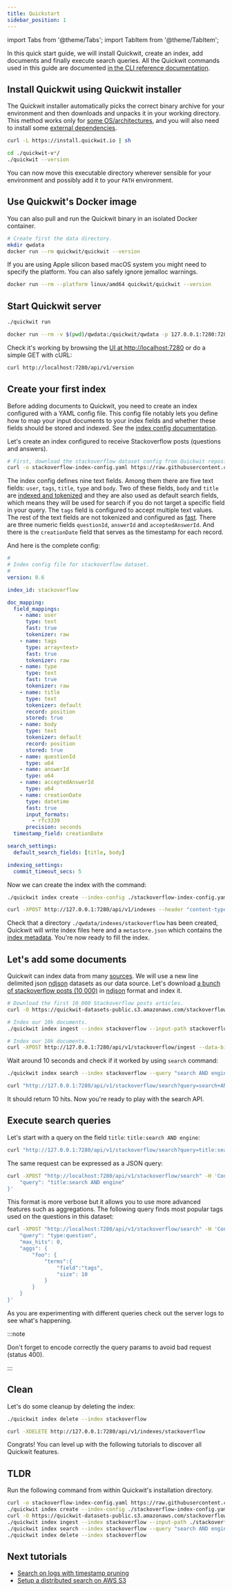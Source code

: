 ```yaml
---
title: Quickstart
sidebar_position: 1
---
```


import Tabs from '@theme/Tabs';
import TabItem from '@theme/TabItem';

In this quick start guide, we will install Quickwit, create an index, add documents and finally execute search queries. All the Quickwit commands used in this guide are documented [in the CLI reference documentation](/docs/reference/cli.md).

## Install Quickwit using Quickwit installer

The Quickwit installer automatically picks the correct binary archive for your environment and then downloads and unpacks it in your working directory.
This method works only for [some OS/architectures](installation.md#download), and you will also need to install some [external dependencies](installation.md#note-on-external-dependencies).

```bash
curl -L https://install.quickwit.io | sh
```

```bash
cd ./quickwit-v*/
./quickwit --version
```

You can now move this executable directory wherever sensible for your environment and possibly add it to your `PATH` environment.

## Use Quickwit's Docker image

You can also pull and run the Quickwit binary in an isolated Docker container.

```bash
# Create first the data directory.
mkdir qwdata
docker run --rm quickwit/quickwit --version
```

If you are using Apple silicon based macOS system you might need to specify the platform. You can also safely ignore jemalloc warnings.

```bash
docker run --rm --platform linux/amd64 quickwit/quickwit --version
```

## Start Quickwit server

<Tabs>

<TabItem value="cli" label="CLI">

```bash
./quickwit run
```

</TabItem>

<TabItem value="docker" label="Docker">

```bash
docker run --rm -v $(pwd)/qwdata:/quickwit/qwdata -p 127.0.0.1:7280:7280 quickwit/quickwit run
```

</TabItem>

</Tabs>

Check it's working by browsing the [UI at http://localhost:7280](http://localhost:7280) or do a simple GET with cURL:

```bash
curl http://localhost:7280/api/v1/version
```

## Create your first index

Before adding documents to Quickwit, you need to create an index configured with a YAML config file. This config file notably lets you define how to map your input documents to your index fields and whether these fields should be stored and indexed. See the [index config documentation](/docs/configuration/index-config.md).

Let's create an index configured to receive Stackoverflow posts (questions and answers).

```bash
# First, download the stackoverflow dataset config from Quickwit repository.
curl -o stackoverflow-index-config.yaml https://raw.githubusercontent.com/quickwit-oss/quickwit/main/config/tutorials/stackoverflow/index-config.yaml
```

The index config defines nine text fields. Among them there are five text fields: `user`, `tags`, `title`, `type` and `body`. Two of these fields, `body` and `title` are [indexed and tokenized](../configuration/index-config.md#text-type) and they are also used as default search fields, which means they will be used for search if you do not target a specific field in your query. The `tags` field is configured to accept multiple text values. The rest of the text fields are not tokenized and configured as [fast](/docs/configuration/index-config.md#text-type). There are three numeric fields `questionId`, `answerId` and `acceptedAnswerId`. And there is the `creationDate` field that serves as the timestamp for each record.

And here is the complete config:

```yaml title="stackoverflow-index-config.yaml"
#
# Index config file for stackoverflow dataset.
#
version: 0.6

index_id: stackoverflow

doc_mapping:
  field_mappings:
    - name: user
      type: text
      fast: true
      tokenizer: raw
    - name: tags
      type: array<text>
      fast: true
      tokenizer: raw
    - name: type
      type: text
      fast: true
      tokenizer: raw
    - name: title
      type: text
      tokenizer: default
      record: position
      stored: true
    - name: body
      type: text
      tokenizer: default
      record: position
      stored: true
    - name: questionId
      type: u64
    - name: answerId
      type: u64
    - name: acceptedAnswerId
      type: u64
    - name: creationDate
      type: datetime
      fast: true
      input_formats:
        - rfc3339
      precision: seconds
  timestamp_field: creationDate

search_settings:
  default_search_fields: [title, body]

indexing_settings:
  commit_timeout_secs: 5
```

Now we can create the index with the command:

<Tabs>

<TabItem value="cli" label="CLI">

```bash
./quickwit index create --index-config ./stackoverflow-index-config.yaml
```

</TabItem>

<TabItem value="curl" label="CURL">

```bash
curl -XPOST http://127.0.0.1:7280/api/v1/indexes --header "content-type: application/yaml" --data-binary @./stackoverflow-index-config.yaml
```

</TabItem>

</Tabs>

Check that a directory `./qwdata/indexes/stackoverflow` has been created, Quickwit will write index files here and a `metastore.json` which contains the [index metadata](../overview/architecture.md#index).
You're now ready to fill the index.


## Let's add some documents

Quickwit can index data from many [sources](/docs/configuration/source-config.md). We will use a new line delimited json [ndjson](http://ndjson.org/) datasets as our data source.
Let's download [a bunch of stackoverflow posts (10 000)](https://quickwit-datasets-public.s3.amazonaws.com/stackoverflow.posts.transformed-10000.json) in [ndjson](http://ndjson.org/) format and index it.

```bash
# Download the first 10_000 Stackoverflow posts articles.
curl -O https://quickwit-datasets-public.s3.amazonaws.com/stackoverflow.posts.transformed-10000.json
```

<Tabs>

<TabItem value="cli" label="CLI">

```bash
# Index our 10k documents.
./quickwit index ingest --index stackoverflow --input-path stackoverflow.posts.transformed-10000.json
```

</TabItem>

<TabItem value="curl" label="CURL">

```bash
# Index our 10k documents.
curl -XPOST http://127.0.0.1:7280/api/v1/stackoverflow/ingest --data-binary @stackoverflow.posts.transformed-10000.json
```

</TabItem>

</Tabs>

Wait around 10 seconds and check if it worked by using `search` command:

<Tabs>

<TabItem value="cli" label="CLI">

```bash
./quickwit index search --index stackoverflow --query "search AND engine"
```

</TabItem>

<TabItem value="curl" label="CURL">

```bash
curl "http://127.0.0.1:7280/api/v1/stackoverflow/search?query=search+AND+engine"
```

</TabItem>

</Tabs>

It should return 10 hits. Now you're ready to play with the search API.


## Execute search queries


Let's start with a query on the field `title`: `title:search AND engine`:
```bash
curl "http://127.0.0.1:7280/api/v1/stackoverflow/search?query=title:search+AND+engine"
```

The same request can be expressed as a JSON query:
```bash
curl -XPOST "http://localhost:7280/api/v1/stackoverflow/search" -H 'Content-Type: application/json' -d '{
    "query": "title:search AND engine"
}'
```

This format is more verbose but it allows you to use more advanced features such as aggregations. The following query finds most popular tags used on the questions in this dataset:
```bash
curl -XPOST "http://localhost:7280/api/v1/stackoverflow/search" -H 'Content-Type: application/json' -d '{
    "query": "type:question",
    "max_hits": 0,
    "aggs": {
        "foo": {
            "terms":{
                "field":"tags",
                "size": 10
            }
        }
    }
}'
```

As you are experimenting with different queries check out the server logs to see what's happening.

:::note

Don't forget to encode correctly the query params to avoid bad request (status 400).

:::



## Clean

Let's do some cleanup by deleting the index:

<Tabs>

<TabItem value="cli" label="CLI">

```bash
./quickwit index delete --index stackoverflow
```

</TabItem>

<TabItem value="rest" label="REST">

```bash
curl -XDELETE http://127.0.0.1:7280/api/v1/indexes/stackoverflow
```

</TabItem>

</Tabs>

Congrats! You can level up with the following tutorials to discover all Quickwit features.


## TLDR

Run the following command from within Quickwit's installation directory.

```bash
curl -o stackoverflow-index-config.yaml https://raw.githubusercontent.com/quickwit-oss/quickwit/main/config/tutorials/stackoverflow/index-config.yaml
./quickwit index create --index-config ./stackoverflow-index-config.yaml
curl -O https://quickwit-datasets-public.s3.amazonaws.com/stackoverflow.posts.transformed-10000.json
./quickwit index ingest --index stackoverflow --input-path ./stackoverflow.posts.transformed-10000.json
./quickwit index search --index stackoverflow --query "search AND engine"
./quickwit index delete --index stackoverflow
```


## Next tutorials

- [Search on logs with timestamp pruning](/docs/get-started/tutorials/tutorial-hdfs-logs)
- [Setup a distributed search on AWS S3](/docs/get-started/tutorials/tutorial-hdfs-logs-distributed-search-aws-s3)
